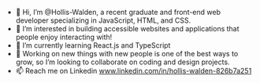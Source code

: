 - 👋 Hi, I’m @Hollis-Walden, a recent graduate and front-end web developer specializing in JavaScript, HTML, and CSS.
- 👀 I’m interested in building accessible websites and applications that people enjoy interacting with!
- 🌱 I’m currently learning React.js and TypeScript
- 💞️ Working on new things with new people is one of the best ways to grow, so I’m looking to collaborate on coding and design projects. 
- 📫 Reach me on Linkedin www.linkedin.com/in/hollis-walden-826b7a251

<!---
Hollis-Walden/Hollis-Walden is a ✨ special ✨ repository because its `README.md` (this file) appears on your GitHub profile.
You can click the Preview link to take a look at your changes.
--->

